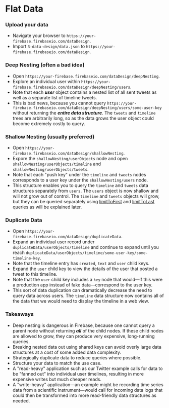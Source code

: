 # Flat Data

### Upload your data

- Navigate your browser to ```https://your-firebase.firebaseio.com/dataDesign```.
- Import ```3-data-design/data.json``` to ```https://your-firebase.firebaseio.com/dataDesign```.

### Deep Nesting (often a bad idea)

- Open ```https://your-firebase.firebaseio.com/dataDesign/deepNesting```.
- Explore an individual user within ```https://your-firebase.firebaseio.com/dataDesign/deepNesting/users```.
- Note that each ***user*** object contains a nested list of all sent tweets as well as a separate list of timeline tweets.
- This is bad news, because you cannot query ```https://your-firebase.firebaseio.com/dataDesign/deepNesting/users/some-user-key``` without returning the ***entire data structure***. The ```tweets``` and ```timeline``` trees are arbitrarily long, so as the data grows the user object could become extremely costly to query.

### Shallow Nesting (usually preferred)

- Open ```https://your-firebase.firebaseio.com/dataDesign/shallowNesting```.
- Expore the ```shallowNesting/userObjects``` node and open ```shallowNesting/userObjects/timeline``` and ```shallowNesting/userObjects/tweets```.
- Note that each "push key" under the ```timeline``` and ```tweets``` nodes corresponds to a user key under the ```shallowNesting/users``` node.
- This structure enables you to query the ```timeline``` and ```tweets``` data structures separately from ```users```. The ```users``` object is now shallow and will not grow out of control. The ```timeline``` and ```tweets``` objects will grow, but they can be queried separately using [limitToFirst](https://www.firebase.com/docs/web/api/query/limittofirst.html) and [limitToLast](https://www.firebase.com/docs/web/api/query/limittolast.html) queries as will be explained later.

### Duplicate Data

- Open ```https://your-firebase.firebaseio.com/dataDesign/duplicateData```.
- Expand an individual user record under ```duplicateData/userObjects/timeline``` and continue to expand until you reach ```duplicateData/userObjects/timeline/some-user-key/some-timeline-key```.
- Note that the timeline entry has ```created```, ```text``` and ```user``` child keys. 
- Expand the ```user``` child key to view the details of the user that posted a tweet to this timeline.
- Note that the ```user``` child key includes a ```key``` node that would—if this were a production app instead of fake data—correspond to the user key.
- This sort of data duplication can dramatically decrease the need to query data across users. The ```timeline``` data structure now contains all of the data that we would need to display the timeline in a web view.

### Takeaways

- Deep nesting is dangerous in Firebase, because one cannot query a parent node without returning ***all*** of the child nodes. If these child nodes are allowed to grow, they can produce very expensive, long-running queries.
- Breaking nested data out using shared keys can avoid overly large data structures at a cost of some added data complexity.
- Strategically duplicate data to reduce queries where possible.
- Structure your data to match the use case. 
- A "read-heavy" application such as our Twitter example calls for data to be "fanned out" into individual user timelines, resulting in more expensive writes but much cheaper reads.
- A "write-heavy" application—an example might be recording time series data from a scientific instrument—would call for incoming data logs that could then be transformed into more read-friendly data structures as needed.